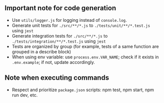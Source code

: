 ## Important note for code generation

- Use `utils/logger.js` for logging instead of `console.log`.
- Generate unit tests for `./src/**/*.js` to `./tests/unit/**/*.test.js` using `jest`
- Generate integration tests for `./src/**/*.js` to `./tests/integration/**/*.test.js` using `jest`
- Tests are organized by group (for example, tests of a same function are grouped in a describe block)
- When using env variable: use `process.env.VAR_NAME`; check if it exists in `.env.example`; if not, update accordingly.

## Note when executing commands

- Respect and prioritize `package.json` scripts: npm test, npm start, npm run dev, etc.